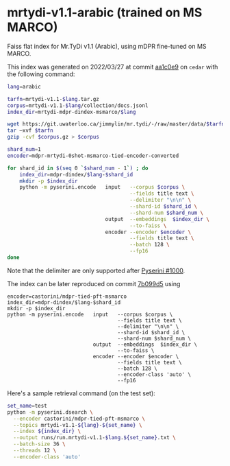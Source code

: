 # mrtydi-v1.1-arabic (trained on MS MARCO)

Faiss flat index for Mr.TyDi v1.1 (Arabic), using mDPR fine-tuned on MS MARCO.

This index was generated on 2022/03/27 at commit [aa1c0e9](https://github.com/castorini/pyserini/commit/aa1c0e9a5bbfab406f8c73d23c91a009307096c6) on `cedar` with the following command:

```bash
lang=arabic

tarfn=mrtydi-v1.1-$lang.tar.gz
corpus=mrtydi-v1.1-$lang/collection/docs.jsonl
index_dir=mrtydi-mdpr-dindex-msmarco/$lang

wget https://git.uwaterloo.ca/jimmylin/mr.tydi/-/raw/master/data/$tarfn
tar –xvf $tarfn
gzip -cvf $corpus.gz > $corpus

shard_num=1
encoder=mdpr-mrtydi-0shot-msmarco-tied-encoder-converted 

for shard_id in $(seq 0 `$shard_num - 1`) ; do
    index_dir=mdpr-dindex/$lang-$shard_id
    mkdir -p $index_dir
    python -m pyserini.encode   input   --corpus $corpus \
                                        --fields title text \
                                        --delimiter "\n\n" \
                                        --shard-id $shard_id \
                                        --shard-num $shard_num \
                                output  --embeddings  $index_dir \
                                        --to-faiss \
                                encoder --encoder $encoder \
                                        --fields title text \
                                        --batch 128 \
                                        --fp16
done
``` 

Note that the delimiter are only supported after [Pyserini #1000](https://github.com/castorini/pyserini/pull/1000/commits/5021e12d1d2e1bc3d4015955bcf77076c5798ce6#diff-45356c3f5e9cd223bb23d7efea3f7ed834abbcd32f604eb7fdd138e364273241L104).

The index can be later reproduced on commit [7b099d5](https://github.com/crystina-z/pyserini/commit/7b099d534901d1f0161982605cd40d039ddb701d) using
```
encoder=castorini/mdpr-tied-pft-msmarco
index_dir=mdpr-dindex/$lang-$shard_id
mkdir -p $index_dir
python -m pyserini.encode   input   --corpus $corpus \
                                    --fields title text \
                                    --delimiter "\n\n" \
                                    --shard-id $shard_id \
                                    --shard-num $shard_num \
                            output  --embeddings  $index_dir \
                                    --to-faiss \
                            encoder --encoder $encoder \
                                    --fields title text \
                                    --batch 128 \
                                    --encoder-class 'auto' \
                                    --fp16
```

Here's a sample retrieval command (on the test set):

```bash
set_name=test
python -m pyserini.dsearch \
  --encoder castorini/mdpr-tied-pft-msmarco \
  --topics mrtydi-v1.1-${lang}-${set_name} \
  --index ${index_dir} \
  --output runs/run.mrtydi-v1.1-$lang.${set_name}.txt \
  --batch-size 36 \
  --threads 12 \
  --encoder-class 'auto'
```
